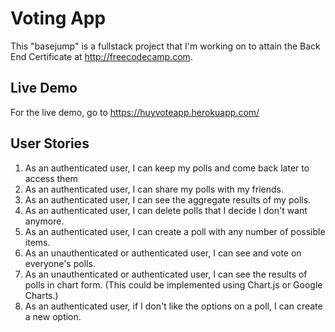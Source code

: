 # Voting App
This "basejump" is a fullstack project that I'm working on to attain the Back End Certificate at http://freecodecamp.com.

## Live Demo

For the live demo, go to https://huyvoteapp.herokuapp.com/

## User Stories

1. As an authenticated user, I can keep my polls and come back later to access them
2. As an authenticated user, I can share my polls with my friends. 
3. As an authenticated user, I can see the aggregate results of my polls.
4. As an authenticated user, I can delete polls that I decide I don't want anymore.
5. As an authenticated user, I can create a poll with any number of possible items. 
6. As an unauthenticated or authenticated user, I can see and vote on everyone's polls. 
7. As an unauthenticated or authenticated user, I can see the results of polls in chart form. (This could be implemented using Chart.js or Google Charts.) 
8. As an authenticated user, if I don't like the options on a poll, I can create a new option. 
